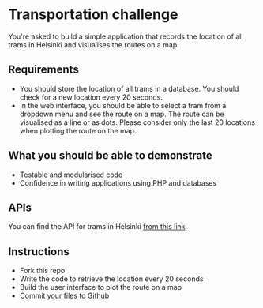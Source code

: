 # Transportation challenge

You're asked to build a simple application that records the location of all trams in Helsinki and visualises the routes on a map.

## Requirements

- You should store the location of all trams in a database. You should check for a new location every 20 seconds.
- In the web interface, you should be able to select a tram from a dropdown menu and see the route on a map. The route can be visualised as a line or as dots. Please consider only the last 20 locations when plotting the route on the map.

## What you should be able to demonstrate

- Testable and modularised code
- Confidence in writing applications using PHP and databases

## APIs

You can find the API for trams in Helsinki [from this link](https://digitransit.fi/en/developers/services-and-apis/4-realtime-api/vehicle-positions/).

## Instructions

- Fork this repo
- Write the code to retrieve the location every 20 seconds
- Build the user interface to plot the route on a map
- Commit your files to Github
